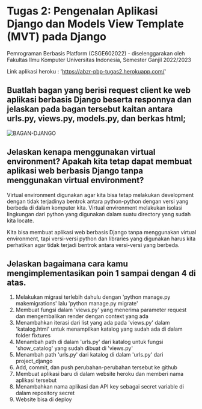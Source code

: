 # Tugas 2: Pengenalan Aplikasi Django dan Models View Template (MVT) pada Django

Pemrograman Berbasis Platform (CSGE602022) - diselenggarakan oleh Fakultas Ilmu Komputer Universitas Indonesia, Semester Ganjil 2022/2023

Link aplikasi heroku : 'https://abzr-pbp-tugas2.herokuapp.com/'

## Buatlah bagan yang berisi request client ke web aplikasi berbasis Django beserta responnya dan jelaskan pada bagan tersebut kaitan antara urls.py, views.py, models.py, dan berkas html;

![BAGAN-DJANGO](https://user-images.githubusercontent.com/94692166/190308162-ac56a2bc-3b0c-469e-8581-c9739f884122.png)

## Jelaskan kenapa menggunakan virtual environment? Apakah kita tetap dapat membuat aplikasi web berbasis Django tanpa menggunakan virtual environment?

Virtual environment digunakan agar kita bisa tetap melakukan development dengan tidak terjadinya bentrok antara python-python dengan versi yang berbeda di dalam komputer kita. Virtual environment melakukan isolasi lingkungan dari python yang digunakan dalam suatu directory yang sudah kita locate.

Kita bisa membuat aplikasi web berbasis Django tanpa menggunakan virtual environment, tapi versi-versi python dan libraries yang digunakan harus kita perhatikan agar tidak terjadi bentrok antara versi-versi yang berbeda.

## Jelaskan bagaimana cara kamu mengimplementasikan poin 1 sampai dengan 4 di atas.

1. Melakukan migrasi terlebih dahulu dengan 'python manage.py makemigrations' lalu 'python manage.py migrate'
2. Membuat fungsi dalam 'views.py' yang menerima parameter request dan mengembalikan render dengan context yang ada
3. Menambahkan iterasi dari list yang ada pada 'views.py' dalam 'katalog.html' untuk menampilkan katalog yang sudah ada di dalam folder fixtures
4. Menambah path di dalam 'urls.py' dari katalog untuk fungsi 'show_catalog' yang sudah dibuat di 'views.py'
5. Menambah path 'urls.py' dari katalog di dalam 'urls.py' dari project_django
6. Add, commit, dan push perubahan-perubahan tersebut ke github
7. Membuat aplikasi baru di dalam website heroku dan memberi nama aplikasi tersebut
8. Menambahkan nama aplikasi dan API key sebagai secret variable di dalam repository secret
9. Website bisa di deploy

